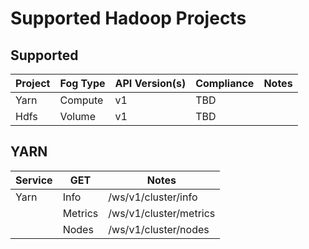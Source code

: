 # Supported Hadoop Projects

## Supported

| Project          | Fog Type      | API Version(s) | Compliance | Notes |
|------------------|---------------|----------------|------------|-------|
| Yarn             | Compute       | v1             | TBD        |       |
| Hdfs             | Volume        | v1             | TBD        |       |



## YARN

| Service          | GET           |Notes                                |
|------------------|---------------|-------------------------------------|
| Yarn             | Info          |/ws/v1/cluster/info                  |
|                  | Metrics       |/ws/v1/cluster/metrics               |
|                  | Nodes         |/ws/v1/cluster/nodes                 |